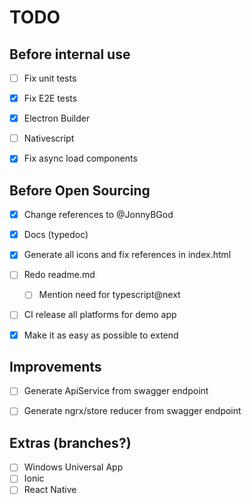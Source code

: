 TODO
====

## Before internal use

- [ ] Fix unit tests
- [x] Fix E2E tests
- [x] Electron Builder
- [ ] Nativescript
- [x] Fix async load components


## Before Open Sourcing

- [x] Change references to @JonnyBGod
- [x] Docs (typedoc)
- [x] Generate all icons and fix references in index.html
- [ ] Redo readme.md
	- [ ] Mention need for typescript@next
- [ ] CI release all platforms for demo app
- [x] Make it as easy as possible to extend


## Improvements

- [ ] Generate ApiService from swagger endpoint
- [ ] Generate ngrx/store reducer from swagger endpoint


## Extras (branches?)

- [ ] Windows Universal App
- [ ] Ionic
- [ ] React Native